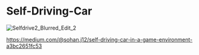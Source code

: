 # Self-Driving-Car









![Selfdrive2_Blurred_Edit_2](https://user-images.githubusercontent.com/26001774/57450847-3c520f00-727d-11e9-9ad6-d163c5e207be.gif)


https://medium.com/@sohan.j12/self-driving-car-in-a-game-environment-a3bc2651fc53
